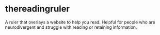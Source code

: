 # thereadingruler
A ruler that overlays a website to help you read. Helpful for people who are neurodivergent and struggle with reading or retaining information.
